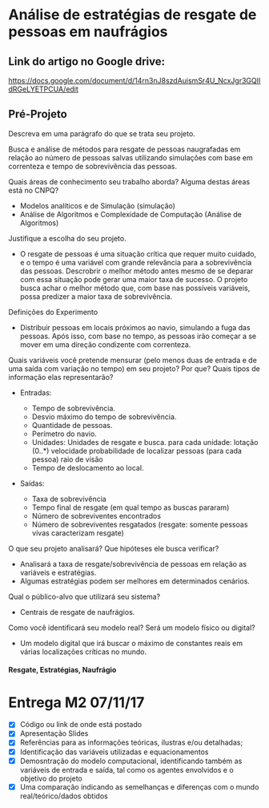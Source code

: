 
# Análise de estratégias de resgate de pessoas em naufrágios

## Link do artigo no Google drive:
https://docs.google.com/document/d/14rn3nJ8szdAuismSr4U_NcxJgr3GQIIdRGeLYETPCUA/edit

## Pré-Projeto
Descreva em uma parágrafo do que se trata seu projeto.

Busca e análise de métodos para resgate de pessoas naugrafadas em relação ao número de pessoas
salvas utilizando simulações com base em correnteza e tempo de sobrevivência das pessoas.


Quais áreas de conhecimento seu trabalho aborda? Alguma destas áreas está no CNPQ?
+ Modelos analíticos e de Simulação (simulação)
+ Análise de Algoritmos e Complexidade de Computação (Análise de Algoritmos)


Justifique a escolha do seu projeto.
+ O resgate de pessoas é uma situação crítica que requer muito cuidado, e o tempo é uma variável com
grande relevância para a sobrevivência das pessoas. Descrobrir o melhor método antes mesmo de se
deparar com essa situação pode gerar uma maior taxa de sucesso. O projeto busca achar o melhor
método que, com base nas possíveis variáveis, possa predizer a maior taxa de sobrevivência.


Definições do Experimento
+ Distribuir pessoas em locais próximos ao navio, simulando a fuga das pessoas. Após isso,
com base no tempo, as pessoas irão começar a se mover em uma direção condizente com correnteza.

Quais variáveis você pretende mensurar (pelo menos duas de entrada e de uma saída com variação no tempo) em seu projeto? Por que? Quais tipos de informação elas representarão?
+ Entradas:
  - Tempo de sobrevivência.
  - Desvio máximo do tempo de sobrevivência.
  - Quantidade de pessoas.
  - Perímetro do navio.
  - Unidades: Unidades de resgate e busca.
    para cada unidade:
      lotação (0..*)
      velocidade
      probabilidade de localizar pessoas (para cada pessoa)
      raio de visão
  - Tempo de deslocamento ao local.

+ Saídas:
  - Taxa de sobrevivência
  - Tempo final de resgate (em qual tempo as buscas pararam)
  - Número de sobreviventes encontrados
  - Número de sobreviventes resgatados  (resgate: somente pessoas vivas caracterizam resgate)

O que seu projeto analisará? Que hipóteses ele busca verificar?
+ Analisará a taxa de resgate/sobrevivência de pessoas em relação as variáveis e estratégias.
+ Algumas estratégias podem ser melhores em determinados cenários.

Qual o público-alvo que utilizará seu sistema?
+ Centrais de resgate de naufrágios.

Como você identificará seu modelo real? Será um modelo físico ou digital?
+ Um modelo digital que irá buscar o máximo de constantes reais em várias localizações críticas no mundo.

#### Resgate, Estratégias, Naufrágio



# Entrega M2 07/11/17

+ [x] Código ou link de onde está postado
+ [x] Apresentação Slides
+ [x] Referências para as informações teóricas, ilustras e/ou detalhadas;
+ [x] Identificação das variáveis utilizadas e equacionamentos
+ [x] Demosntração do modelo computacional, identificando também as variáveis de entrada e saída, tal como os agentes envolvidos e o objetivo do projeto
+ [x] Uma comparação indicando as semelhanças e diferenças com o mundo real/teórico/dados obtidos
